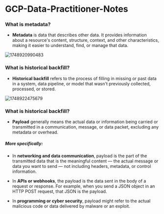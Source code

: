 # GCP-Data-Practitioner-Notes

### What is metadata?
- **Metadata** is data that describes other data. It provides information about a resource's content, structure, context, and other characteristics, making it easier to understand, find, or manage that data.

![1748920990483](https://github.com/user-attachments/assets/1afb67b2-6b04-4359-a379-75e4d9ab5a64)


### What is historical backfill?
- **Historical backfill** refers to the process of filling in missing or past data in a system, data pipeline, or model that wasn't previously collected, processed, or stored.

![1748922475679](https://github.com/user-attachments/assets/02034f2a-663e-42b8-a341-aa12c3e15d91)

### What is historical backfill?
- **Payload** generally means the actual data or information being carried or transmitted in a communication, message, or data packet, excluding any metadata or overhead.

##### More specifically:
- In **networking and data communication**, payload is the part of the transmitted data that is the meaningful content — the actual message or data you want to send — not including headers, metadata, or control information.

- In **APIs or webhooks**, the payload is the data sent in the body of a request or response. For example, when you send a JSON object in an HTTP POST request, that JSON is the payload.

- In **programming or cyber security**, payload might refer to the actual malicious code or data delivered by malware or an exploit.
